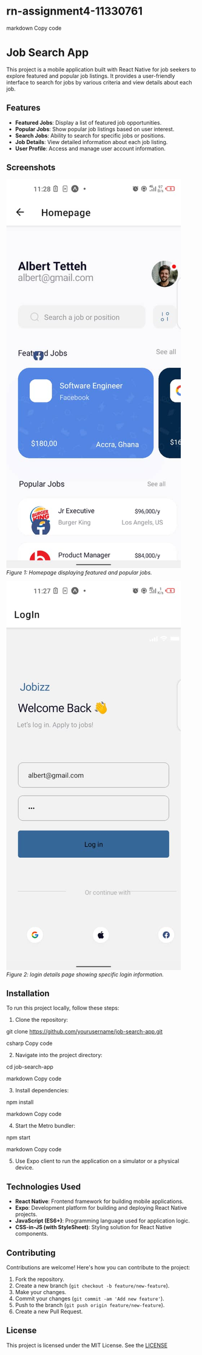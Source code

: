 # rn-assignment4-11330761
markdown
Copy code
# Job Search App

This project is a mobile application built with React Native for job seekers to explore featured and popular job listings. It provides a user-friendly interface to search for jobs by various criteria and view details about each job.

## Features

- **Featured Jobs**: Display a list of featured job opportunities.
- **Popular Jobs**: Show popular job listings based on user interest.
- **Search Jobs**: Ability to search for specific jobs or positions.
- **Job Details**: View detailed information about each job listing.
- **User Profile**: Access and manage user account information.

## Screenshots

![Homepage](./screenshots/Homepage.jpg)
*Figure 1: Homepage displaying featured and popular jobs.*

![LoginPage](./screenshots/Loginpage.jpg)
*Figure 2: login details page showing specific login information.*

## Installation

To run this project locally, follow these steps:

1. Clone the repository:

git clone https://github.com/yourusername/job-search-app.git

csharp
Copy code

2. Navigate into the project directory:

cd job-search-app

markdown
Copy code

3. Install dependencies:

npm install

markdown
Copy code

4. Start the Metro bundler:

npm start

markdown
Copy code

5. Use Expo client to run the application on a simulator or a physical device.

## Technologies Used

- **React Native**: Frontend framework for building mobile applications.
- **Expo**: Development platform for building and deploying React Native projects.
- **JavaScript (ES6+)**: Programming language used for application logic.
- **CSS-in-JS (with StyleSheet)**: Styling solution for React Native components.

## Contributing

Contributions are welcome! Here's how you can contribute to the project:

1. Fork the repository.
2. Create a new branch (`git checkout -b feature/new-feature`).
3. Make your changes.
4. Commit your changes (`git commit -am 'Add new feature'`).
5. Push to the branch (`git push origin feature/new-feature`).
6. Create a new Pull Request.

## License

This project is licensed under the MIT License. See the [LICENSE](./LICENSE)